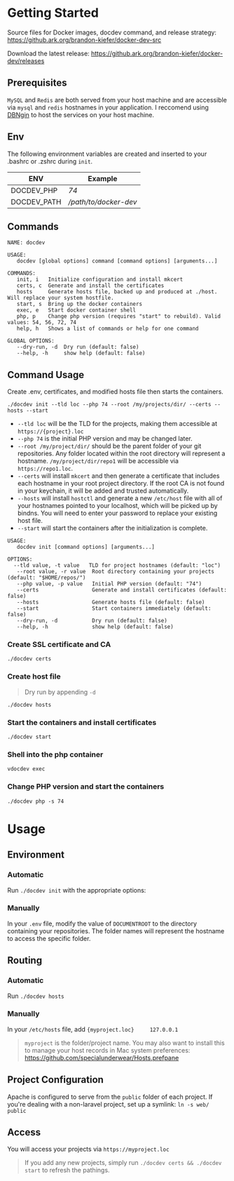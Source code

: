 # Getting Started

Source files for Docker images, docdev command, and release strategy: https://github.ark.org/brandon-kiefer/docker-dev-src

Download the latest release: https://github.ark.org/brandon-kiefer/docker-dev/releases

## Prerequisites

`MySQL` and `Redis` are both served from your host machine and are accessible via `mysql` and `redis` hostnames in your application. I reccomend using [DBNgin](https://dbngin.com) to host the services on your host machine.

## Env

The following environment variables are created and inserted to your .bashrc or .zshrc during `init`.


| ENV         | Example               |
| ------------- | ----------------------- |
| DOCDEV_PHP  | *74*                  |
| DOCDEV_PATH | */path/to/docker-dev* |

## Commands

```
NAME: docdev

USAGE:
   docdev [global options] command [command options] [arguments...]

COMMANDS:
   init, i   Initialize configuration and install mkcert
   certs, c  Generate and install the certificates
   hosts     Generate hosts file, backed up and produced at ./host. Will replace your system hostfile.
   start, s  Bring up the docker containers
   exec, e   Start docker container shell
   php, p    Change php version (requires "start" to rebuild). Valid values: 54, 56, 72, 74
   help, h   Shows a list of commands or help for one command

GLOBAL OPTIONS:
   --dry-run, -d  Dry run (default: false)
   --help, -h     show help (default: false)
```

## Command Usage

Create .env, certificates, and modified hosts file then starts the containers.

`./docdev init --tld loc --php 74 --root /my/projects/dir/ --certs --hosts --start`

* `--tld loc` will be the TLD for the projects, making them accessible at `https://{project}.loc`
* `--php 74` is the initial PHP version and may be changed later.
* `--root /my/project/dir/` should be the parent folder of your git repositories. Any folder located within the root directory will represent a hostname. `/my/project/dir/repo1` will be accessible via `https://repo1.loc`.
* `--certs` will install `mkcert` and then generate a certificate that includes each hostname in your root project directory. If the root CA is not found in your keychain, it will be added and trusted automatically.
* `--hosts` will install `hostctl` and generate a new `/etc/host` file with all of your hostnames pointed to your localhost, which will be picked up by bindns. You will need to enter your password to replace your existing host file.
* `--start` will start the containers after the initialization is complete.

```shell
USAGE:
   docdev init [command options] [arguments...]

OPTIONS:
  --tld value, -t value   TLD for project hostnames (default: "loc")
   --root value, -r value  Root directory containing your projects (default: "$HOME/repos/")
   --php value, -p value   Initial PHP version (default: "74")
   --certs                 Generate and install certificates (default: false)
   --hosts                 Generate hosts file (default: false)
   --start                 Start containers immediately (default: false)
   --dry-run, -d           Dry run (default: false)
   --help, -h              show help (default: false)
```

### Create SSL certificate and CA

`./docdev certs`

### Create host file

> Dry run by appending `-d`

`./docdev hosts`

### Start the containers and install certificates

`./docdev start`

### Shell into the php container

`vdocdev exec`

### Change PHP version and start the containers

`./docdev php -s 74`

# Usage

## Environment

### Automatic

Run `./docdev init` with the appropriate options:

### Manually

In your `.env` file, modify the value of `DOCUMENTROOT` to the directory containing your repositories. The folder names will represent the hostname to access the specific folder.

## Routing

### Automatic

Run `./docdev hosts`

### Manually

In your `/etc/hosts` file, add `{myproject.loc}     127.0.0.1`

> `myproject` is the folder/project name.
> You may also want to install this to manage your host records in Mac system preferences: https://github.com/specialunderwear/Hosts.prefpane

## Project Configuration

Apache is configured to serve from the `public` folder of each project. If you're dealing with a non-laravel project, set up a symlink: `ln -s web/ public`

## Access

You will access your projects via `https://myproject.loc`

> If you add any new projects, simply run `./docdev certs && ./docdev start` to refresh the pathings.
